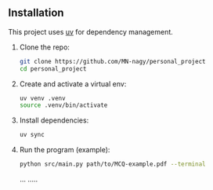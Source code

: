 ## Installation

This project uses [uv](https://docs.astral.sh/uv/) for dependency management.

1. Clone the repo:
   ```bash
   git clone https://github.com/MN-nagy/personal_project
   cd personal_project

2. Create and activate a virtual env:
   ```bash
   uv venv .venv
   source .venv/bin/activate
   ```

3. Install dependencies:
    ```bash
    uv sync

    ```
4. Run the program (example):
    ```bash
    python src/main.py path/to/MCQ-example.pdf --terminal

    ```
    ...
.....
